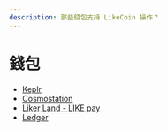 ```yaml
---
description: 那些錢包支持 LikeCoin 操作？
---
```


# 錢包

* [Keplr](keplr/)
* [Cosmostation](cosmostation-liu-lan-qi-qian-bao/)
* [Liker Land - LIKE pay](like-pay.md)
* [Ledger](hardware-wallet.md)
